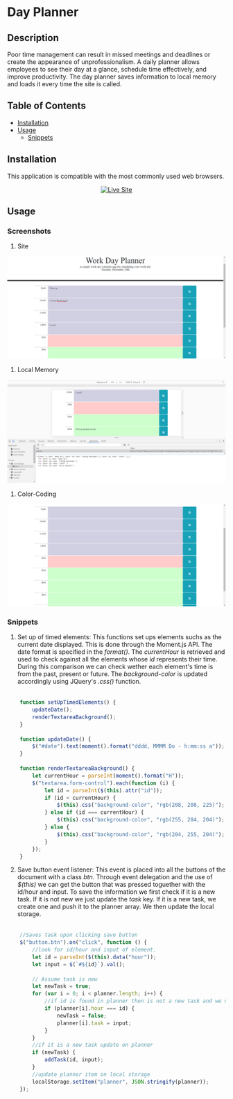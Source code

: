 # Day Planner

## Description

Poor time management can result in missed meetings and deadlines or create the appearance of unprofessionalism. A daily planner allows employees to see their day at a glance, schedule time effectively, and improve productivity. The day planner saves information to local memory and loads it every time the site is called.

## Table of Contents

* [Installation](#installation)
* [Usage](#usage)
    * [Snippets](#snippets)


## Installation

This application is compatible with the most commonly used web browsers.

<p align="center">
    <a href="https://lniceth.github.io/Work-Day-Planner/"><img src="https://img.shields.io/badge/-👉 See Live Site-success?style=for-the-badge"  alt="Live Site" /></a>
</p>

## Usage 
 
### Screenshots

1. Site 

![Site](assets/images/site-image.jpg)

1. Local Memory 

![Local Memory](assets/images/local-memory.jpg)

1. Color-Coding

![Color-coding](assets/images/color-coding.jpg)


### Snippets

1. Set up of timed elements: This functions set ups elements suchs as the current date displayed. This is done through the Moment.js API. The date format is specified in the _format()_. The _currentHour_ is retrieved and used to check against all the elements whose _id_ represents their time. During this comparison we can check wether each element's time is from the past, present or future. The _background-color_ is updated accordingly using JQuery's _.css()_ function.

```javascript

    function setUpTimedElements() {
        updateDate();
        renderTextareaBackground();
    }

    function updateDate() {
        $("#date").text(moment().format("dddd, MMMM Do - h:mm:ss a"));
    }

    function renderTextareaBackground() {
        let currentHour = parseInt(moment().format("H"));
        $("textarea.form-control").each(function (i) {
            let id = parseInt($(this).attr("id"));
            if (id < currentHour) {
                $(this).css("background-color", "rgb(208, 208, 225)");
            } else if (id === currentHour) {
                $(this).css("background-color", "rgb(255, 204, 204)");
            } else {
                $(this).css("background-color", "rgb(204, 255, 204)");
            }
        });
    }

```

2. Save button event listener: This event is placed into all the buttons of the document with a class _btn_. Through event delegation and the use of _$(this)_ we can get the button that was pressed toguether with the id/hour and input. To save the information we first check if it is a new task. If it is not new we just update the _task_ key. If it is a new task, we create one and push it to the planner array. We then update the local storage.

```javascript

    //Saves task upon clicking save button
    $("button.btn").on("click", function () {
        //look for id/hour and input of element. 
        let id = parseInt($(this).data("hour"));
        let input = $(`#${id}`).val();

        // Assume task is new
        let newTask = true;
        for (var i = 0; i < planner.length; i++) {
            //if id is found in planner then is not a new task and we need to update task
            if (planner[i].hour === id) {
                newTask = false;
                planner[i].task = input;
            }
        }
        //if it is a new task update on planner
        if (newTask) {
            addTask(id, input);
        }
        //update planner item on local storage
        localStorage.setItem("planner", JSON.stringify(planner));
    });


